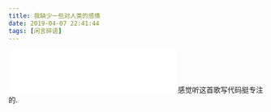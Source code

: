 ```yaml
---
title: 我缺少一些对人类的感情
date: 2019-04-07 22:41:44
tags: [闲言碎语]
---
```

<iframe frameborder="no" border="0" marginwidth="0" marginheight="0" width=330 height=86 src="//music.163.com/outchain/player?type=2&id=534540206&auto=1&height=66"></iframe>
感觉听这首歌写代码挺专注的.